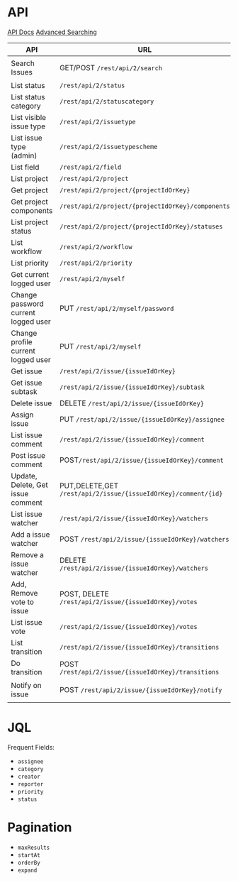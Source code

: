 
# API

[API Docs](https://docs.atlassian.com/software/jira/docs/api/REST/8.7.0/)
[Advanced Searching](http://confluence.atlassian.com/display/JIRA/Advanced+Searching)

| API                                 | URL                                                            | Example                                                                                                                                                       |
| ----------------------------------- | -------------------------------------------------------------- | ------------------------------------------------------------------------------------------------------------------------------------------------------------- |
| Search Issues                       | GET/POST `/rest/api/2/search`                                  | `?maxResults=1&jql=${encodeURIComponent('assignee=currentuser() AND status=closed')}&fields=id,key,summary,issuetype,status`                                  |
| List status                         | `/rest/api/2/status`                                           |                                                                                                                                                               |
| List status category                | `/rest/api/2/statuscategory`                                   |                                                                                                                                                               |
| List visible issue type             | `/rest/api/2/issuetype`                                        |                                                                                                                                                               |
| List issue type (admin)             | `/rest/api/2/issuetypescheme`                                  |                                                                                                                                                               |
| List field                          | `/rest/api/2/field`                                            |                                                                                                                                                               |
| List project                        | `/rest/api/2/project`                                          |                                                                                                                                                               |
| Get project                         | `/rest/api/2/project/{projectIdOrKey}`                         |                                                                                                                                                               |
| Get project components              | `/rest/api/2/project/{projectIdOrKey}/components`              |                                                                                                                                                               |
| List project status                 | `/rest/api/2/project/{projectIdOrKey}/statuses`                |                                                                                                                                                               |
| List workflow                       | `/rest/api/2/workflow`                                         | `?workflowName=`                                                                                                                                              |
| List priority                       | `/rest/api/2/priority`                                         |                                                                                                                                                               |
| Get current logged user             | `/rest/api/2/myself`                                           |                                                                                                                                                               |
| Change password current logged user | PUT `/rest/api/2/myself/password`                              | `{ currentPassword: '', password: '' }`                                                                                                                       |
| Change profile current logged user  | PUT `/rest/api/2/myself`                                       | `{ password: '', emailAddress: '', displayName: '' }`                                                                                                         |
| Get issue                           | `/rest/api/2/issue/{issueIdOrKey}`                             |                                                                                                                                                               |
| Get issue subtask                   | `/rest/api/2/issue/{issueIdOrKey}/subtask`                     |                                                                                                                                                               |
| Delete issue                        | DELETE `/rest/api/2/issue/{issueIdOrKey}`                      | `?deleteSubtasks=false`                                                                                                                                       |
| Assign issue                        | PUT `/rest/api/2/issue/{issueIdOrKey}/assignee`                | `{ name: '' }`                                                                                                                                                |
| List issue comment                  | `/rest/api/2/issue/{issueIdOrKey}/comment`                     |                                                                                                                                                               |
| Post issue comment                  | POST`/rest/api/2/issue/{issueIdOrKey}/comment`                 | `{ body: '', visibility: { type: 'role', value: 'administrators' } }`                                                                                         |
| Update, Delete, Get issue comment   | PUT,DELETE,GET `/rest/api/2/issue/{issueIdOrKey}/comment/{id}` | `{ body: '', visibility: { type: 'role', value: 'administrators' } }`                                                                                         |
| List issue watcher                  | `/rest/api/2/issue/{issueIdOrKey}/watchers`                    | `"fred"`                                                                                                                                                      |
| Add a issue watcher                 | POST `/rest/api/2/issue/{issueIdOrKey}/watchers`               | `"fred"`                                                                                                                                                      |
| Remove a issue watcher              | DELETE `/rest/api/2/issue/{issueIdOrKey}/watchers`             | `?username=fred`                                                                                                                                              |
| Add, Remove vote to issue           | POST, DELETE `/rest/api/2/issue/{issueIdOrKey}/votes`          |                                                                                                                                                               |
| List issue vote                     | `/rest/api/2/issue/{issueIdOrKey}/votes`                       |                                                                                                                                                               |
| List transition                     | `/rest/api/2/issue/{issueIdOrKey}/transitions`                 |                                                                                                                                                               |
| Do transition                       | POST `/rest/api/2/issue/{issueIdOrKey}/transitions`            | `{ transition: { id: '' } }`                                                                                                                                  |
| Notify on issue                     | POST `/rest/api/2/issue/{issueIdOrKey}/notify`                 | `{ subject: '', textBody: '', htmlBody: '', to: { reporter: true, assignee: true, watchers: true, voters: true, users: [{ name: 'fred', active: false }] } }` |

# JQL

Frequent Fields:
- `assignee`
- `category`
- `creator`
- `reporter`
- `priority`
- `status`

# Pagination

- `maxResults`
- `startAt`
- `orderBy`
- `expand`
